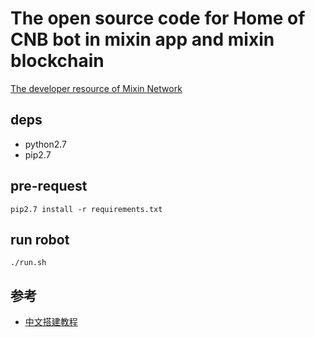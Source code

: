 # The open source code for Home of CNB bot in mixin app and mixin blockchain

[The developer resource of Mixin Network](http://mixin-network.gitbook.io/mixin-network/)


## deps

* python2.7
* pip2.7

## pre-request
```
pip2.7 install -r requirements.txt
```

## run robot 
```
./run.sh
```

## 参考

* [中文搭建教程](https://www.jianshu.com/p/727cca139a57)
